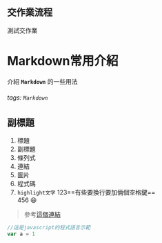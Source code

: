 ## 交作業流程

測試交作業
# **Markdown常用介紹**
介紹 **`Markdown`** 的一些用法
###### tags: `Markdown`

## 副標題
1. 標題
2. 副標題
3. 條列式
4. 連結
5. 圖片
6. 程式碼
7. `highlight文字`
123==有些要換行要加倆個空格鍵==  
456
:smile: 
>參考[這個連結](https://hackmd.io/Miy6HfolSwO0IjHLOk2dXw)

``` js
//這是javascript的程式語言示範
var a = 1
```
